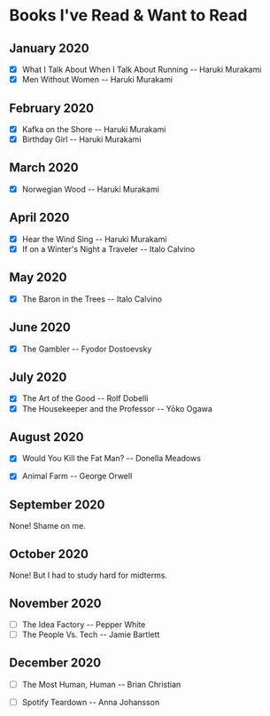 # Books I've Read & Want to Read

## January 2020

- [X] What I Talk About When I Talk About Running -- Haruki Murakami
- [X] Men Without Women -- Haruki Murakami

## February 2020

- [X] Kafka on the Shore -- Haruki Murakami
- [X] Birthday Girl -- Haruki Murakami

## March 2020

- [X] Norwegian Wood -- Haruki Murakami

## April 2020
- [X] Hear the Wind Sing -- Haruki Murakami
- [X] If on a Winter's Night a Traveler -- Italo Calvino

## May 2020

- [X] The Baron in the Trees -- Italo Calvino

## June 2020

- [X] The Gambler -- Fyodor Dostoevsky

## July 2020

- [X] The Art of the Good -- Rolf Dobelli
- [X] The Housekeeper and the Professor -- Yōko Ogawa

## August 2020

- [X] Would You Kill the Fat Man? -- Donella Meadows
- [X] Animal Farm -- George Orwell


## September 2020

None! Shame on me.

## October 2020

None! But I had to study hard for midterms.

## November 2020

- [ ] The Idea Factory -- Pepper White
- [ ] The People Vs. Tech -- Jamie Bartlett

## December 2020

- [ ] The Most Human, Human -- Brian Christian
- [ ] Spotify Teardown -- Anna Johansson


